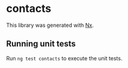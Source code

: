 # contacts

This library was generated with [Nx](https://nx.dev).

## Running unit tests

Run `ng test contacts` to execute the unit tests.
